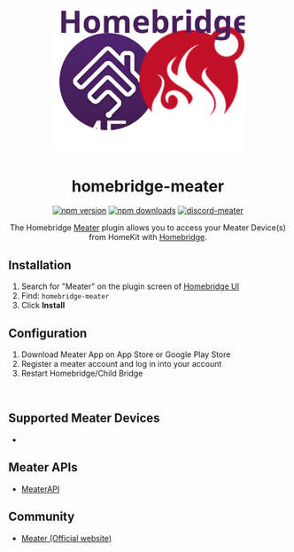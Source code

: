 <span align="center">

<a href="https://github.com/homebridge/verified/blob/master/verified-plugins.json"><img alt="homebridge-verified" src="https://raw.githubusercontent.com/donavanbecker/homebridge-meater/latest/branding/Homebridge_x_Meater.svg?sanitize=true" width="350px"></a>

# homebridge-meater

[![npm version](https://badgen.net/npm/v/homebridge-meater)](https://www.npmjs.com/package/homebridge-meater)
[![npm downloads](https://badgen.net/npm/dt/homebridge-meater)](https://www.npmjs.com/package/homebridge-meater)
[![discord-meater](https://badgen.net/discord/online-members/5wYTbwP4ha?icon=discord&label=discord)](https://discord.gg/5wYTbwP4ha)

<p>The Homebridge <a href="https://www.meater.com">Meater</a> plugin allows you to access your Meater Device(s) from HomeKit with
  <a href="https://homebridge.io">Homebridge</a>. 
</p>

</span>

## Installation

1. Search for "Meater" on the plugin screen of [Homebridge UI](https://github.com/oznu/homebridge-config-ui-x)
2. Find: `homebridge-meater`
3. Click **Install**

## Configuration

1. Download Meater App on App Store or Google Play Store
2. Register a meater account and log in into your account
3. Restart Homebridge/Child Bridge

<p align="center">

<img src="" width="1px">

</p>

## Supported Meater Devices

-

## Meater APIs

- [MeaterAPI](https://github.com/apption-labs/meater-cloud-public-rest-api)

## Community

- [Meater (Official website)](https://www.meater.com/)
